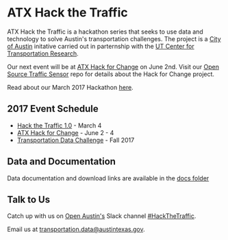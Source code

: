 # ATX Hack the Traffic

ATX Hack the Traffic is a hackathon series that seeks to use data and technology to solve Austin's transportation challenges. The project is a [City of Austin]() initative carried out in parternship with the [UT Center for Transportation Research]().

Our next event will be at [ATX Hack for Change](http://atxhackforchange.org/) on June 2nd. Visit our [Open Source Traffic Sensor]() repo for details about the Hack for Change project.

Read about our March 2017 Hackathon [here]().

## 2017 Event Schedule
 * [Hack the Traffic 1.0]() - March 4
 * [ATX Hack for Change]() - June 2 - 4
 * [Transportation Data Challenge]() - Fall 2017

## Data and Documentation
Data documentation and download links are available in the [docs folder](https://github.com/cityofaustin/hack-the-traffic/tree/master/docs)

## Talk to Us
Catch up with us on [Open Austin's](http://open-austin.org) Slack channel [#HackTheTraffic](https://open-austin.slack.com/messages/hackthetraffic/).

Email us at [transportation.data@austintexas.gov](mailto:transportation.data@austintexas.gov).




